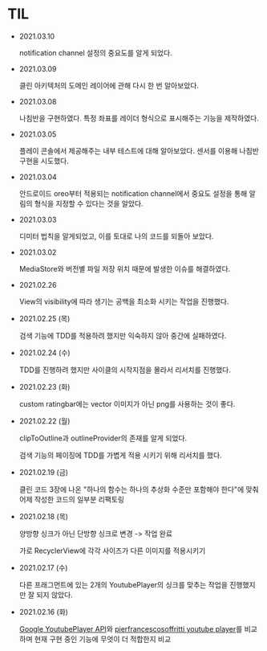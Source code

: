 # TIL

- 2021.03.10

  notification channel 설정의 중요도를 알게 되었다.

- 2021.03.09

  클린 아키텍처의 도메인 레이어에 관해 다시 한 번 알아보았다.

- 2021.03.08

  나침반을 구현하였다. 특정 좌표를 레이더 형식으로 표시해주는 기능을 제작하였다.

- 2021.03.05
  
  플레이 콘솔에서 제공해주는 내부 테스트에 대해 알아보았다. 센서를 이용해 나침반 구현을 시도했다.
  
- 2021.03.04

  안드로이드 oreo부터 적용되는 notification channel에서 중요도 설정을 통해 알림의 형식을 지정할 수 있다는 것을 알았다.

- 2021.03.03

  디미터 법칙을 알게되었고, 이를 토대로 나의 코드를 되돌아 보았다.

- 2021.03.02

  MediaStore와 버전별 파일 저장 위치 때문에 발생한 이슈를 해결하였다.

- 2021.02.26

  View의 visibility에 따라 생기는 공백을 최소화 시키는 작업을 진행했다.

- 2021.02.25 (목)

  검색 기능에 TDD를 적용하려 했지만 익숙하지 않아 중간에 실패하였다.

- 2021.02.24 (수)

  TDD를 진행하려 했지만 사이클의 시작지점을 몰라서 리서치를 진행했다.

- 2021.02.23 (화)

  custom ratingbar에는 vector 이미지가 아닌 png를 사용하는 것이 좋다.

- 2021.02.22 (월)

  clipToOutline과 outlineProvider의 존재를 알게 되었다.
  
  검색 기능의 페이징에 TDD를 가볍게 적용 시키기 위해 리서치를 했다.

- 2021.02.19 (금)

  클린 코드 3장에 나온 "하나의 함수는 하나의 추상화 수준만 포함해야 한다"에 맞춰 어제 작성한 코드의 일부분 리팩토링

- 2021.02.18 (목)
  
  양방향 싱크가 아닌 단방향 싱크로 변경 -> 작업 완료
  
  가로 RecyclerView에 각각 사이즈가 다른 이미지를 적용시키기

- 2021.02.17 (수)

  다른 프래그먼트에 있는 2개의 YoutubePlayer의 싱크를 맞추는 작업을 진행했지만 잘 되지 않았다.

- 2021.02.16 (화)

  [Google YoutubePlayer API](https://developers.google.com/youtube/android/player/reference/com/google/android/youtube/player/YouTubePlayer?hl=ko)와  [pierfrancescosoffritti youtube player](https://github.com/PierfrancescoSoffritti/android-youtube-player)를 비교하며 현재 구현 중인 기능에 무엇이 더 적합한지 비교
